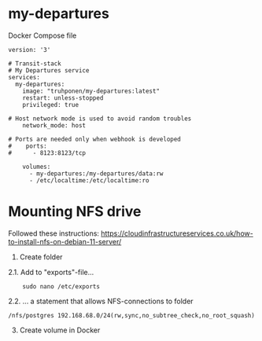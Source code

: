# my-departures

Docker Compose file
    
    version: '3'
    
    # Transit-stack
    # My Departures service
    services:
      my-departures:
        image: "truhponen/my-departures:latest"
        restart: unless-stopped
        privileged: true

    # Host network mode is used to avoid random troubles 
        network_mode: host

    # Ports are needed only when webhook is developed
    #    ports:
    #      - 8123:8123/tcp

        volumes:
          - my-departures:/my-departures/data:rw
          - /etc/localtime:/etc/localtime:ro

# Mounting NFS drive

Followed these instructions: https://cloudinfrastructureservices.co.uk/how-to-install-nfs-on-debian-11-server/

1. Create folder

2.1. Add to "exports"-file...

        sudo nano /etc/exports

2.2. ... a statement that allows NFS-connections to folder

    /nfs/postgres 192.168.68.0/24(rw,sync,no_subtree_check,no_root_squash)

3. Create volume in Docker
